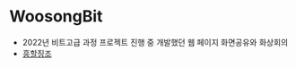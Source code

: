 # WoosongBit

- 2022년 비트고급 과정 프로젝트 진행 중 개발했던 웹 페이지 화면공유와 화상회의
- [흥할징조](https://heungconf4.netlify.app/#6498025191499795)
